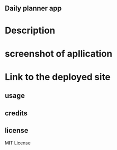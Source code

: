 ## Daily planner app

# Description


# screenshot of apllication

# Link to the deployed site


## usage


## credits


## license 

MIT License